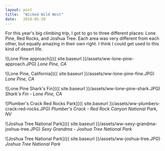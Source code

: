 ```yaml
---
layout: post
title:  "Wicked Wild West"
date:   2018-05-20 
--- 
```


For this year's big climbing trip, I got to go to three different places: Lone Pine, Red Rocks, and Joshua Tree. Each area was very different from each other, but equally amazing in their own right. I think I could get used to this kind of desert life. 

![Lone Pine approach]({{ site.baseurl }}/assets/ww-lone-pine-approach.JPG)
*Lone Pine, CA*

![Lone Pine, California]({{ site.baseurl }}/assets/ww-lone-pine-fine.JPG)
*Lone Pine, CA*

![Lone Pine Shark's Fin]({{ site.baseurl }}/assets/ww-lone-pine-shark.JPG)
*Shark's Fin - Lone Pine, CA*

![Plumber's Crack Red Rocks Park]({{ site.baseurl }}/assets/ww-plumbers-crack-red-rocks.JPG)
*Plumber's Crack - Red Rock Canyon National Park, NV*

![Joshua Tree National Park]({{ site.baseurl }}/assets/ww-sexy-grandma-joshua-tree.JPG)
*Sexy Grandma - Joshua Tree National Park*

![Joshua Tree National Park]({{ site.baseurl }}/assets/ww-joshua-tree.JPG)
*Joshua Tree National Park*